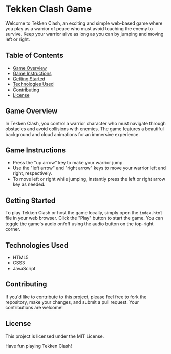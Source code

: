 # Tekken Clash Game

Welcome to Tekken Clash, an exciting and simple web-based game where you play as a warrior of peace who must avoid touching the enemy to survive. Keep your warrior alive as long as you can by jumping and moving left or right.

## Table of Contents

- [Game Overview](#game-overview)
- [Game Instructions](#game-instructions)
- [Getting Started](#getting-started)
- [Technologies Used](#technologies-used)
- [Contributing](#contributing)
- [License](#license)

## Game Overview

In Tekken Clash, you control a warrior character who must navigate through obstacles and avoid collisions with enemies. The game features a beautiful background and cloud animations for an immersive experience.

## Game Instructions

- Press the "up arrow" key to make your warrior jump.
- Use the "left arrow" and "right arrow" keys to move your warrior left and right, respectively.
- To move left or right while jumping, instantly press the left or right arrow key as needed.

## Getting Started

To play Tekken Clash or host the game locally, simply open the `index.html` file in your web browser. Click the "Play" button to start the game. You can toggle the game's audio on/off using the audio button on the top-right corner.

## Technologies Used

- HTML5
- CSS3
- JavaScript

## Contributing

If you'd like to contribute to this project, please feel free to fork the repository, make your changes, and submit a pull request. Your contributions are welcome!

## License

This project is licensed under the MIT License.

Have fun playing Tekken Clash!
